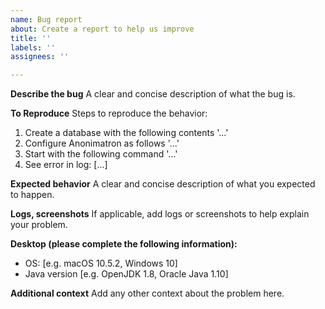 ```yaml
---
name: Bug report
about: Create a report to help us improve
title: ''
labels: ''
assignees: ''

---
```


**Describe the bug**
A clear and concise description of what the bug is.

**To Reproduce**
Steps to reproduce the behavior:
1. Create a database with the following contents '...'
2. Configure Anonimatron as follows '...'
3. Start with the following command '...'
4. See error in log: [...]

**Expected behavior**
A clear and concise description of what you expected to happen.

**Logs, screenshots**
If applicable, add logs or screenshots to help explain your problem.

**Desktop (please complete the following information):**
 - OS: [e.g. macOS 10.5.2, Windows 10]
 - Java version [e.g. OpenJDK 1.8, Oracle Java 1.10]

**Additional context**
Add any other context about the problem here.
